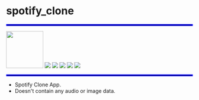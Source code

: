 # spotify_clone

<hr style="border:2px solid blue">

<img src="https://github.com/Rizaou/spotify_clone/blob/readme/photos/1.png" width = 100 />
<img src="https://github.com/Rizaou/spotify_clone/blob/readme/photos/2.png"/>
<img src="https://github.com/Rizaou/spotify_clone/blob/readme/photos/3.png"/>
<img src="https://github.com/Rizaou/spotify_clone/blob/readme/photos/4.png"/>
<img src="https://github.com/Rizaou/spotify_clone/blob/readme/photos/5.png"/>
<img src="https://github.com/Rizaou/spotify_clone/blob/readme/photos/6.png"/>

<hr style="border:2px solid blue">

* Spotify Clone App.
* Doesn't contain any audio or image data.

